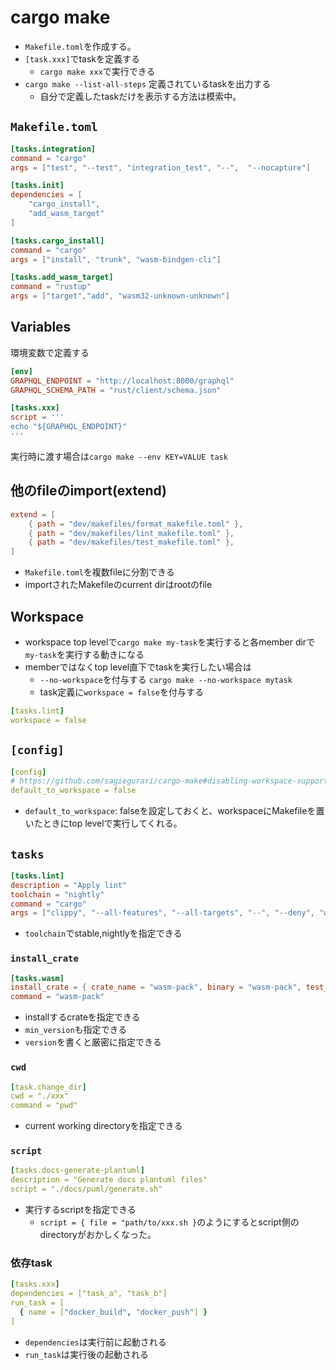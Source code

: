 # cargo make

* `Makefile.toml`を作成する。
* `[task.xxx]`でtaskを定義する
  * `cargo make xxx`で実行できる
* `cargo make --list-all-steps` 定義されているtaskを出力する
  * 自分で定義したtaskだけを表示する方法は模索中。


## `Makefile.toml`

```toml
[tasks.integration]
command = "cargo"
args = ["test", "--test", "integration_test", "--",  "--nocapture"]

[tasks.init]
dependencies = [
    "cargo_install",
    "add_wasm_target"
]

[tasks.cargo_install]
command = "cargo"
args = ["install", "trunk", "wasm-bindgen-cli"]

[tasks.add_wasm_target]
command = "rustup"
args = ["target","add", "wasm32-unknown-unknown"]
```

## Variables

環境変数で定義する

```toml
[env]
GRAPHQL_ENDPOINT = "http://localhost:8000/graphql"
GRAPHQL_SCHEMA_PATH = "rust/client/schema.json"

[tasks.xxx]
script = '''
echo "${GRAPHQL_ENDPOINT}"
'''
```

実行時に渡す場合は`cargo make --env KEY=VALUE task`

## 他のfileのimport(extend)

```toml
extend = [
    { path = "dev/makefiles/format_makefile.toml" },
    { path = "dev/makefiles/lint_makefile.toml" },
    { path = "dev/makefiles/test_makefile.toml" },
]
```

* `Makefile.toml`を複数fileに分割できる
* importされたMakefileのcurrent dirはrootのfile

## Workspace

* workspace top levelで`cargo make my-task`を実行すると各member dirで`my-task`を実行する動きになる
* memberではなくtop level直下でtaskを実行したい場合は
  * `--no-workspace`を付与する `cargo make --no-workspace mytask`
  * task定義に`workspace = false`を付与する

```yaml
[tasks.lint]
workspace = false
```

## `[config]`
```yaml
[config]
# https://github.com/sagiegurari/cargo-make#disabling-workspace-support
default_to_workspace = false
```

* `default_to_workspace`: falseを設定しておくと、workspaceにMakefileを置いたときにtop levelで実行してくれる。

## `tasks`

```toml
[tasks.lint]
description = "Apply lint"
toolchain = "nightly"
command = "cargo"
args = ["clippy", "--all-features", "--all-targets", "--", "--deny", "warnings"]
```

* `toolchain`でstable,nightlyを指定できる

### `install_crate`

```toml
[tasks.wasm]
install_crate = { crate_name = "wasm-pack", binary = "wasm-pack", test_arg = "--version", min_version = "0.8.1"}
command = "wasm-pack"
```

* installするcrateを指定できる
* `min_version`も指定できる
* `version`を書くと厳密に指定できる

### `cwd`

```yaml
[task.change_dir]
cwd = "./xxx"
command = "pwd"
```
* current working directoryを指定できる

### `script`

```yaml
[tasks.docs-generate-plantuml]
description = "Generate docs plantuml files"
script = "./docs/puml/generate.sh"
```
* 実行するscriptを指定できる
  * `script = { file = "path/to/xxx.sh }`のようにするとscript側のdirectoryがおかしくなった。

### 依存task

```yaml
[tasks.xxx]
dependencies = ["task_a", "task_b"]
run_task = [
  { name = ["docker_build", "docker_push"] }
]

```

* `dependencies`は実行前に起動される
* `run_task`は実行後の起動される
